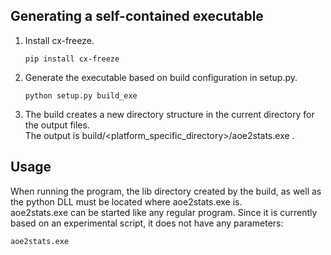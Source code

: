 Generating a self-contained executable
--------------------------------------

1. Install cx-freeze.

   `pip install cx-freeze`

2. Generate the executable based on build configuration in setup.py.

   `python setup.py build_exe`

3. The build creates a new directory structure in the current directory for the output files.<br />The output is build/<platform_specific_directory>/aoe2stats.exe .

Usage
--------------------

When running the program, the lib directory created by the build, as well as the python DLL must be located where aoe2stats.exe is.<br />
aoe2stats.exe can be started like any regular program.
Since it is currently based on an experimental script, it does not have any parameters:

`aoe2stats.exe`
